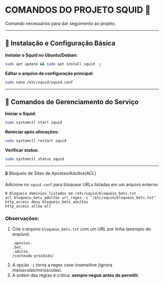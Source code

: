 # COMANDOS DO PROJETO SQUID 🦑

Comando necessários para dar seguimento ao projeto.

---

## 🔧 Instalação e Configuração Básica

**Instalar o Squid no Ubuntu/Debian:**
```bash
sudo apt update && sudo apt install squid -y
```

**Editar o arquivo de configuração principal:**
```bash
sudo nano /etc/squid/squid.conf
```

---

## 🚀 Comandos de Gerenciamento do Serviço

**Iniciar o Squid:**
```bash
sudo systemctl start squid
```

**Reiniciar após alterações:**
```bash
sudo systemctl restart squid
```

**Verificar status:**
```bash
sudo systemctl status squid
```

---
🔒 Bloqueio de Sites de Apostas/Adultos(ACL)

Adicione no `squid.conf` para bloquear URLs listadas em um arquivo externo:

```squidconf
# Bloqueia domínios listados em /etc/squid/bloqueio_bets.txt
acl bloqueio_bets_adultos url_regex -i "/etc/squid/bloqueio_bets.txt"
http_access deny bloqueio_bets_adultos
http_access allow all
```

### Observações:
1. Crie o arquivo `bloqueio_bets.txt` com um URL por linha (exemplo do arquivo):
   ```
   .apostas.
   .bet.
   .adulto.
   /conteudo-proibido/
   ```
2. A opção `-i` torna a regex case-insensitive (ignora maiúsculas/minúsculas).
3. A ordem das regras é crítica: **sempre negue antes de permitir**.
